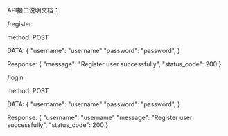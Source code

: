 API接口说明文档：

/register

method: POST

DATA: {
    "username": "username"
    "password": "password",
    }

Response: {
    "message": "Register user successfully",
    "status_code": 200
}


/login

method: POST

DATA: {
    "username": "username"
    "password": "password",
    }

Response: {
    "username": "username"
    "message": "Register user successfully",
    "status_code": 200
}